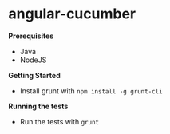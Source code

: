 angular-cucumber
================

**Prerequisites**
* Java
* NodeJS

**Getting Started**
* Install grunt with `npm install -g grunt-cli`

**Running the tests**
* Run the tests with `grunt`
